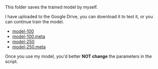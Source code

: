 
This folder saves the trained model by myself.

I have uploaded to the Google Drive, you can download it to test it, or you can continue train the model.

 - [model-100](https://drive.google.com/open?id=0B65vBUruA6N4MUxJYW5aSlhZR00)
 - [model-100.meta](https://drive.google.com/open?id=0B65vBUruA6N4TlU3OVdsYlJYcjA)
 - [model-250](https://drive.google.com/open?id=0B65vBUruA6N4SzJ2RDBGTnlFOVE)
 - [model-250.meta](https://drive.google.com/open?id=0B65vBUruA6N4TE5fNUZJWjZsMHM)

Once you use my model, you'd better **NOT change** the parameters in the script.
